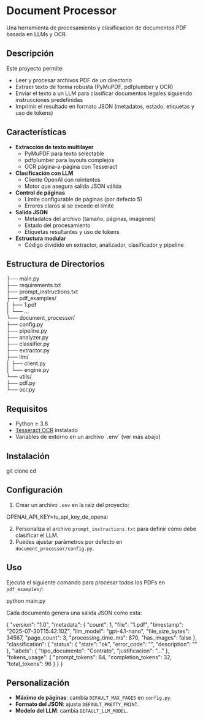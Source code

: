 # Document Processor

Una herramienta de procesamiento y clasificación de documentos PDF basada en LLMs y OCR.

## Descripción

Este proyecto permite:

- Leer y procesar archivos PDF de un directorio
- Extraer texto de forma robusta (PyMuPDF, pdfplumber y OCR)
- Enviar el texto a un LLM para clasificar documentos legales siguiendo instrucciones predefinidas
- Imprimir el resultado en formato JSON (metadatos, estado, etiquetas y uso de tokens)

## Características

- **Extracción de texto multilayer**
  - PyMuPDF para texto selectable
  - pdfplumber para layouts complejos
  - OCR página-a-página con Tesseract
- **Clasificación con LLM**
  - Cliente OpenAI con reintentos
  - Motor que asegura salida JSON válida
- **Control de páginas**
  - Límite configurable de páginas (por defecto 5)
  - Errores claros si se excede el límite
- **Salida JSON**
  - Metadatos del archivo (tamaño, páginas, imágenes)
  - Estado del procesamiento
  - Etiquetas resultantes y uso de tokens
- **Estructura modular**
  - Código dividido en extractor, analizador, clasificador y pipeline

## Estructura de Directorios

├── main.py  
├── requirements.txt  
├── prompt_instructions.txt  
├── pdf_examples/  
│ ├── 1.pdf  
│ └── ...  
└── document_processor/  
├── config.py  
├── pipeline.py  
├── analyzer.py  
├── classifier.py  
├── extractor.py  
├── llm/  
│ ├── client.py  
│ └── engine.py  
└── utils/  
├── pdf.py  
└── ocr.py

## Requisitos

- Python ≥ 3.8
- [Tesseract OCR](https://github.com/tesseract-ocr/tesseract) instalado
- Variables de entorno en un archivo \`.env\` (ver más abajo)

## Instalación

git clone <url-del-repo>
cd <nombre-del-repo>

## Configuración

1. Crear un archivo `.env` en la raíz del proyecto:

OPENAI_API_KEY=tu_api_key_de_openai

2. Personaliza el archivo `prompt_instructions.txt` para definir cómo debe clasificar el LLM.
3. Puedes ajustar parámetros por defecto en `document_processor/config.py`.

## Uso

Ejecuta el siguiente comando para procesar todos los PDFs en `pdf_examples/`:

python main.py

Cada documento genera una salida JSON como esta:

{
"version": "1.0",
"metadata": {
"count": 1,
"file": "1.pdf",
"timestamp": "2025-07-30T15:42:10Z",
"llm_model": "gpt-4.1-nano",
"file_size_bytes": 34567,
"page_count": 3,
"processing_time_ms": 870,
"has_images": false
},
"classification": {
"status": {
"state": "ok",
"error_code": "",
"description": ""
},
"labels": {
"tipo_documento": "Contrato",
"justificacion": "..."
},
"tokens_usage": {
"prompt_tokens": 64,
"completion_tokens": 32,
"total_tokens": 96
}
}
}

## Personalización

- **Máximo de páginas**: cambia `DEFAULT_MAX_PAGES` en `config.py`.
- **Formato del JSON**: ajusta `DEFAULT_PRETTY_PRINT`.
- **Modelo del LLM**: cambia `DEFAULT_LLM_MODEL`.
